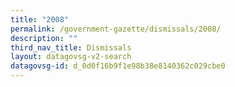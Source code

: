 ```yaml
---
title: "2008"
permalink: /government-gazette/dismissals/2008/
description: ""
third_nav_title: Dismissals
layout: datagovsg-v2-search
datagovsg-id: d_0d0f16b9f1e98b38e8140362c029cbe0
---
```

